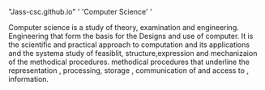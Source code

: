 "Jass-csc.github.io"
'    'Computer Science'    '

Computer science is a study of theory, examination and engineering.
Engineering that form the basis for the Designs and use of computer.
It is the scientific and practical approach to computation and its applications and the systema study of feasiblit, structure,expression and mechanizaion  of the methodical procedures.
methodical procedures that underline the representation , processing, storage , communication of and access to , information.
